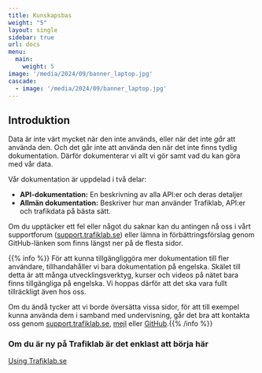 ```yaml
---
title: Kunskapsbas
weight: "5"
layout: single
sidebar: true
url: docs
menu:
  main:
    weight: 5
image: '/media/2024/09/banner_laptop.jpg'
cascade:
  - image: '/media/2024/09/banner_laptop.jpg'
---
```

## Introduktion

Data är inte värt mycket när den inte används, eller när det inte _går_ att använda den. Och det går inte att använda den när det inte finns tydlig dokumentation. Därför dokumenterar vi allt vi gör samt vad du kan göra med vår data.

Vår dokumentation är uppdelad i två delar:

- **API-dokumentation:** En beskrivning av alla API:er och deras detaljer
- **Allmän dokumentation:** Beskriver hur man använder Trafiklab, API:er och trafikdata på bästa sätt.

Om du upptäcker ett fel eller något du saknar kan du antingen nå oss i vårt supportforum ([support.trafiklab.se](https://support.trafiklab.se)) eller lämna in förbättringsförslag genom GitHub-länken som finns längst ner på de flesta sidor. 

{{% info %}} För att kunna tillgängliggöra mer dokumentation till fler användare, tillhandahåller vi bara dokumentation på engelska. Skälet till detta är att många utvecklingsverktyg, kurser och videos på nätet bara finns tillgängliga på engelska. Vi hoppas därför att det ska vara fullt tillräckligt även hos oss. 

Om du ändå tycker att vi borde översätta vissa sidor, för att till exempel kunna använda dem i samband med undervisning, 
går det bra att kontakta oss genom [support.trafiklab.se](https://support.trafiklab.se), [mejl](mailto:info@trafiklab.se) eller [GitHub](https://github.com/trafiklab/trafiklab.se).{{% /info %}}

### Om du är ny på Trafiklab är det enklast att börja här

[Using Trafiklab.se](/docs/getting-started/using-trafiklab/)